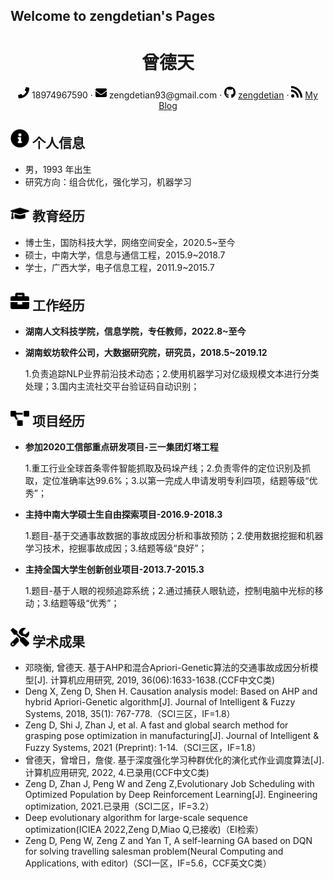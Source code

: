 ## Welcome to zengdetian's Pages


<center>
     <h1>曾德天</h1>
     <div>
         <span>
             <img src="phone-solid.svg" width="18px">
             18974967590
         </span>
         ·
         <span>
             <img src="envelope-solid.svg" width="18px">
             zengdetian93@gmail.com
         </span>
         ·
         <span>
             <img src="github-brands.svg" width="18px">
             <a href="https://github.com/tiantianhuanle">zengdetian</a>
         </span>
         ·
         <span>
             <img src="rss-solid.svg" width="18px">
             <a href="https://blog.csdn.net/tiantianhuanle?spm=1010.2135.3001.5421">My Blog</a>
         </span>
     </div>
 </center>

## <img src="info-circle-solid.svg" width="30px"> 个人信息 

 - 男，1993 年出生
 - 研究方向：组合优化，强化学习，机器学习

## <img src="graduation-cap-solid.svg" width="30px"> 教育经历
- 博士生，国防科技大学，网络空间安全，2020.5~至今
- 硕士，中南大学，信息与通信工程，2015.9~2018.7
- 学士，广西大学，电子信息工程，2011.9~2015.7

## <img src="briefcase-solid.svg" width="30px"> 工作经历
- **湖南人文科技学院，信息学院，专任教师，2022.8~至今**

- **湖南蚁坊软件公司，大数据研究院，研究员，2018.5~2019.12**

   1.负责追踪NLP业界前沿技术动态；2.使用机器学习对亿级规模文本进行分类处理；3.国内主流社交平台验证码自动识别；

## <img src="project-diagram-solid.svg" width="30px"> 项目经历

- **参加2020工信部重点研发项目-三一集团灯塔工程**

   1.重工行业全球首条零件智能抓取及码垛产线；2.负责零件的定位识别及抓取，定位准确率达99.6%；3.以第一完成人申请发明专利四项，结题等级“优秀”；
  
- **主持中南大学硕士生自由探索项目-2016.9-2018.3**

   1.题目-基于交通事故数据的事故成因分析和事故预防；2.使用数据挖掘和机器学习技术，挖掘事故成因；3.结题等级“良好”；
  
- **主持全国大学生创新创业项目-2013.7-2015.3**

   1.题目-基于人眼的视频追踪系统；2.通过捕获人眼轨迹，控制电脑中光标的移动；3.结题等级“优秀”；                                                                           

## <img src="tools-solid.svg" width="30px"> 学术成果

- 邓晓衡, 曾德天. 基于AHP和混合Apriori-Genetic算法的交通事故成因分析模型[J]. 计算机应用研究, 2019, 36(06):1633-1638.(CCF中文C类)	
- Deng X, Zeng D, Shen H. Causation analysis model: Based on AHP and hybrid Apriori-Genetic algorithm[J]. Journal of Intelligent & Fuzzy Systems, 2018, 35(1): 767-778.（SCI三区，IF=1.8）
- Zeng D, Shi J, Zhan J, et al. A fast and global search method for grasping pose optimization in manufacturing[J]. Journal of Intelligent & Fuzzy Systems, 2021 (Preprint): 1-14.（SCI三区，IF=1.8）
- 曾德天，曾增日，詹俊. 基于深度强化学习种群优化的演化式作业调度算法[J]. 计算机应用研究, 2022, 4.已录用(CCF中文C类)	
- Zeng D, Zhan J, Peng W and Zeng Z,Evolutionary Job Scheduling with Optimized Population by Deep Reinforcement Learning[J]. Engineering optimization, 2021.已录用（SCI二区，IF=3.2）
- Deep evolutionary algorithm for large-scale sequence optimization(ICIEA 2022,Zeng D,Miao Q,已接收)（EI检索）
- Zeng D, Peng W, Zeng Z and Yan T, A self-learning GA based on DQN for solving travelling salesman problem(Neural Computing and Applications, with editor)（SCI一区，IF=5.6，CCF英文C类）



